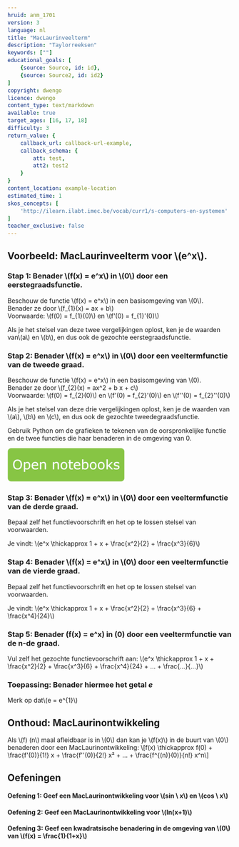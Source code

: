 ```yaml
---
hruid: anm_1701
version: 3
language: nl
title: "MacLaurinveelterm"
description: "Taylorreeksen"
keywords: [""]
educational_goals: [
    {source: Source, id: id}, 
    {source: Source2, id: id2}
]
copyright: dwengo
licence: dwengo
content_type: text/markdown
available: true
target_ages: [16, 17, 18]
difficulty: 3
return_value: {
    callback_url: callback-url-example,
    callback_schema: {
        att: test,
        att2: test2
    }
}
content_location: example-location
estimated_time: 1
skos_concepts: [
    'http://ilearn.ilabt.imec.be/vocab/curr1/s-computers-en-systemen'
]
teacher_exclusive: false
---
```


## Voorbeeld: MacLaurinveelterm voor \\(e^x\\).

### Stap 1: Benader \\(f(x) = e^x\\) in \\(0\\) door een eerstegraadsfunctie.

Beschouw de functie \\(f(x) = e^x\\) in een basisomgeving van \\(0\\).<br>
Benader ze door \\(f_{1}(x) = ax + b\\) <br>
Voorwaarde: \\(f(0) = f_{1}(0)\\) en \\(f'(0) = f_{1}'(0)\\)

Als je het stelsel van deze twee vergelijkingen oplost, ken je de waarden van\\(a\\) en \\(b\\), en dus ook de gezochte eerstegraadsfunctie.

### Stap 2: Benader \\(f(x) = e^x\\) in \\(0\\) door een veeltermfunctie van de tweede graad.

Beschouw de functie \\(f(x) = e^x\\) in een basisomgeving van \\(0\).<br>
Benader ze door \\(f_{2}(x) = ax^2 + b x + c\\) <br>
Voorwaarde: \\(f(0) = f_{2}(0)\\) en \\(f'(0) = f_{2}'(0)\\) en \\(f''(0) = f_{2}''(0)\\)

Als je het stelsel van deze drie vergelijkingen oplost, ken je de waarden van \\(a\\), \\(b\\) en \\(c\\), en dus ook de gezochte tweedegraadsfunctie.

Gebruik Python om de grafieken te tekenen van de oorspronkelijke functie en de twee functies die haar benaderen in de omgeving van 0.

[![](embed/Knop.png "Knop")](https://kiks.ilabt.imec.be/hub/tmplogin?id=6550 "Notebook MacLaurin")

### Stap 3: Benader \\(f(x) = e^x\\) in \\(0\\) door een veeltermfunctie van de derde graad.

Bepaal zelf het functievoorschrift en het op te lossen stelsel van voorwaarden.

Je vindt: \\(e^x \thickapprox 1 + x + \frac{x^2}{2} + \frac{x^3}{6}\\)

### Stap 4: Benader \\(f(x) = e^x\\) in \\(0\\) door een veeltermfunctie van de vierde graad.

Bepaal zelf het functievoorschrift en het op te lossen stelsel van voorwaarden.

Je vindt: \\(e^x \thickapprox 1 + x + \frac{x^2}{2} + \frac{x^3}{6} + \frac{x^4}{24}\\)

### Stap 5: Benader \(f(x) = e^x\) in \(0\) door een veeltermfunctie van de n-de graad.

Vul zelf het gezochte functievoorschrift aan: \\(e^x \thickapprox 1 + x + \frac{x^2}{2} + \frac{x^3}{6} + \frac{x^4}{24} + ... + \frac{...}{...}\\)

### Toepassing: Benader hiermee het getal *e*

Merk op dat\\(e = e^{1}\\)

## Onthoud: MacLaurinontwikkeling
Als \\(f\) \(n\\) maal afleidbaar is in \\(0\\) dan kan je \\(f(x)\\) in de buurt van \\(0\\) benaderen door een MacLaurinontwikkeling:
\\[f(x) \thickapprox f(0)  + \frac{f'(0)}{1!} x +  \frac{f''(0)}{2!} x² + ... + \frac{f^{(n)}(0)}{n!} x^n\\]

## Oefeningen

#### Oefening 1: Geef een MacLaurinontwikkeling voor \\(sin \ x\\) en \\(cos \ x\\)

#### Oefening 2: Geef een MacLaurinontwikkeling voor \\(ln(x+1)\\)

#### Oefening 3: Geef een kwadratsische benadering in de omgeving van \\(0\\) van \\(f(x) = \frac{1}{1+x}\\)

